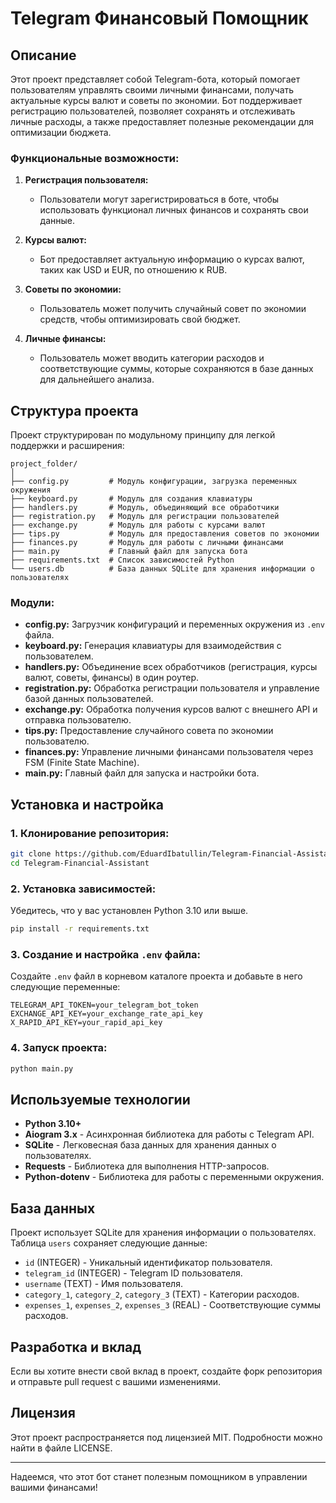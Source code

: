 # Telegram Финансовый Помощник

## Описание

Этот проект представляет собой Telegram-бота, который помогает пользователям управлять своими личными финансами, получать актуальные курсы валют и советы по экономии. Бот поддерживает регистрацию пользователей, позволяет сохранять и отслеживать личные расходы, а также предоставляет полезные рекомендации для оптимизации бюджета.

### Функциональные возможности:

1. **Регистрация пользователя:**
   - Пользователи могут зарегистрироваться в боте, чтобы использовать функционал личных финансов и сохранять свои данные.

2. **Курсы валют:**
   - Бот предоставляет актуальную информацию о курсах валют, таких как USD и EUR, по отношению к RUB.

3. **Советы по экономии:**
   - Пользователь может получить случайный совет по экономии средств, чтобы оптимизировать свой бюджет.

4. **Личные финансы:**
   - Пользователь может вводить категории расходов и соответствующие суммы, которые сохраняются в базе данных для дальнейшего анализа.

## Структура проекта

Проект структурирован по модульному принципу для легкой поддержки и расширения:

```
project_folder/
│
├── config.py         # Модуль конфигурации, загрузка переменных окружения
├── keyboard.py       # Модуль для создания клавиатуры
├── handlers.py       # Модуль, объединяющий все обработчики
├── registration.py   # Модуль для регистрации пользователей
├── exchange.py       # Модуль для работы с курсами валют
├── tips.py           # Модуль для предоставления советов по экономии
├── finances.py       # Модуль для работы с личными финансами
├── main.py           # Главный файл для запуска бота
├── requirements.txt  # Список зависимостей Python
└── users.db          # База данных SQLite для хранения информации о пользователях
```

### Модули:

- **config.py:** Загрузчик конфигураций и переменных окружения из `.env` файла.
- **keyboard.py:** Генерация клавиатуры для взаимодействия с пользователем.
- **handlers.py:** Объединение всех обработчиков (регистрация, курсы валют, советы, финансы) в один роутер.
- **registration.py:** Обработка регистрации пользователя и управление базой данных пользователей.
- **exchange.py:** Обработка получения курсов валют с внешнего API и отправка пользователю.
- **tips.py:** Предоставление случайного совета по экономии пользователю.
- **finances.py:** Управление личными финансами пользователя через FSM (Finite State Machine).
- **main.py:** Главный файл для запуска и настройки бота.

## Установка и настройка

### 1. Клонирование репозитория:

```bash
git clone https://github.com/EduardIbatullin/Telegram-Financial-Assistant.git
cd Telegram-Financial-Assistant
```

### 2. Установка зависимостей:

Убедитесь, что у вас установлен Python 3.10 или выше.

```bash
pip install -r requirements.txt
```

### 3. Создание и настройка `.env` файла:

Создайте `.env` файл в корневом каталоге проекта и добавьте в него следующие переменные:

```
TELEGRAM_API_TOKEN=your_telegram_bot_token
EXCHANGE_API_KEY=your_exchange_rate_api_key
X_RAPID_API_KEY=your_rapid_api_key
```

### 4. Запуск проекта:

```bash
python main.py
```

## Используемые технологии

- **Python 3.10+**
- **Aiogram 3.x** - Асинхронная библиотека для работы с Telegram API.
- **SQLite** - Легковесная база данных для хранения данных о пользователях.
- **Requests** - Библиотека для выполнения HTTP-запросов.
- **Python-dotenv** - Библиотека для работы с переменными окружения.

## База данных

Проект использует SQLite для хранения информации о пользователях. Таблица `users` сохраняет следующие данные:

- `id` (INTEGER) - Уникальный идентификатор пользователя.
- `telegram_id` (INTEGER) - Telegram ID пользователя.
- `username` (TEXT) - Имя пользователя.
- `category_1`, `category_2`, `category_3` (TEXT) - Категории расходов.
- `expenses_1`, `expenses_2`, `expenses_3` (REAL) - Соответствующие суммы расходов.

## Разработка и вклад

Если вы хотите внести свой вклад в проект, создайте форк репозитория и отправьте pull request с вашими изменениями.

## Лицензия

Этот проект распространяется под лицензией MIT. Подробности можно найти в файле LICENSE.

---

Надеемся, что этот бот станет полезным помощником в управлении вашими финансами!
 
